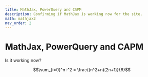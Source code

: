 ```yaml
---
title: MathJax, PowerQuery and CAPM
description: Confirming if MathJax is working now for the site.
math: mathjax3
nav_order: 2
---
```


# MathJax, PowerQuery and CAPM
Is it working now?

$$\sum_{i=0}^n i^2 = \frac{(n^2+n)(2n+1)}{6}$$